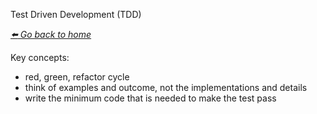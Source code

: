 Test Driven Development (TDD)

*[:arrow_left: Go back to home](../README.md)*

Key concepts:
- red, green, refactor cycle
- think of examples and outcome, not the implementations and details
- write the minimum code that is needed to make the test pass